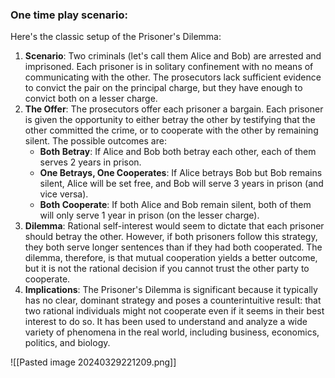 ### One time play scenario:

Here's the classic setup of the Prisoner's Dilemma:

1. **Scenario**: Two criminals (let's call them Alice and Bob) are arrested and imprisoned. Each prisoner is in solitary confinement with no means of communicating with the other. The prosecutors lack sufficient evidence to convict the pair on the principal charge, but they have enough to convict both on a lesser charge.
2. **The Offer**: The prosecutors offer each prisoner a bargain. Each prisoner is given the opportunity to either betray the other by testifying that the other committed the crime, or to cooperate with the other by remaining silent. The possible outcomes are:
    - **Both Betray**: If Alice and Bob both betray each other, each of them serves 2 years in prison.
    - **One Betrays, One Cooperates**: If Alice betrays Bob but Bob remains silent, Alice will be set free, and Bob will serve 3 years in prison (and vice versa).
    - **Both Cooperate**: If both Alice and Bob remain silent, both of them will only serve 1 year in prison (on the lesser charge).
3. **Dilemma**: Rational self-interest would seem to dictate that each prisoner should betray the other. However, if both prisoners follow this strategy, they both serve longer sentences than if they had both cooperated. The dilemma, therefore, is that mutual cooperation yields a better outcome, but it is not the rational decision if you cannot trust the other party to cooperate.
4. **Implications**: The Prisoner's Dilemma is significant because it typically has no clear, dominant strategy and poses a counterintuitive result: that two rational individuals might not cooperate even if it seems in their best interest to do so. It has been used to understand and analyze a wide variety of phenomena in the real world, including business, economics, politics, and biology.

![[Pasted image 20240329221209.png]]